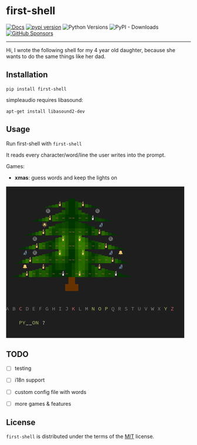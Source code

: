 # first-shell

[![Docs](https://img.shields.io/badge/docs-mkdocs-green)](https://15r10nk.github.io/first-shell/)
[![pypi version](https://img.shields.io/pypi/v/first-shell.svg)](https://pypi.org/project/first-shell/)
![Python Versions](https://img.shields.io/pypi/pyversions/first-shell)
![PyPI - Downloads](https://img.shields.io/pypi/dw/first-shell)
[![GitHub Sponsors](https://img.shields.io/github/sponsors/15r10nk)](https://github.com/sponsors/15r10nk)

-----

Hi, I wrote the following shell for my 4 year old daughter, because she wants to do the same things like her dad. 


## Installation

```console
pip install first-shell
```

simpleaudio requires libasound:
``` console
apt-get install libasound2-dev
```

## Usage

Run first-shell with `first-shell`

It reads every character/word/line the user writes into the prompt.

Games:

- **xmas**: guess words and keep the lights on

![xmas](xmas.png)

## TODO

- [ ] testing
- [ ] i18n support
- [ ] custom config file with words
- [ ] more games & features


## License

`first-shell` is distributed under the terms of the [MIT](https://spdx.org/licenses/MIT.html) license.
